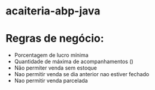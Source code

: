 # acaiteria-abp-java

# Regras de negócio:
- Porcentagem de lucro mínima
- Quantidade de máxima de acompanhamentos ()
- Não permiter venda sem estoque
- Nao permitir venda se dia anterior nao estiver fechado
- Nao permitir venda parcelada
